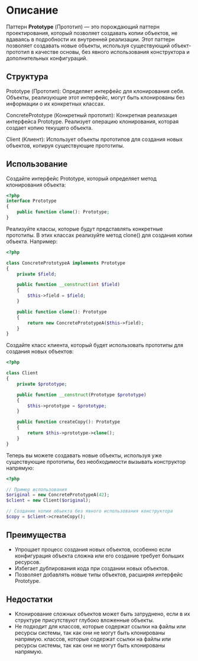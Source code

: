 # Описание

Паттерн **Prototype** (Прототип) — это порождающий паттерн проектирования, который позволяет создавать копии объектов, не вдаваясь в подробности их внутренней реализации. Этот паттерн позволяет создавать новые объекты, используя существующий объект-прототип в качестве основы, без явного использования конструктора и дополнительных конфигураций.

## Структура

Prototype (Прототип): Определяет интерфейс для клонирования себя. Объекты, реализующие этот интерфейс, могут быть клонированы без информации о их конкретных классах.

ConcretePrototype (Конкретный прототип): Конкретная реализация интерфейса Prototype. Реализует операцию клонирования, которая создает копию текущего объекта.

Client (Клиент): Использует объекты прототипов для создания новых объектов, копируя существующие прототипы.

## Использование

Создайте интерфейс Prototype, который определяет метод клонирования объекта:
```php
<?php
interface Prototype
{
    public function clone(): Prototype;
}
```

Реализуйте классы, которые будут представлять конкретные прототипы. В этих классах реализуйте метод clone() для создания копии объекта. Например:

```php
<?php

class ConcretePrototypeA implements Prototype
{
    private $field;

    public function __construct(int $field)
    {
        $this->field = $field;
    }

    public function clone(): Prototype
    {
        return new ConcretePrototypeA($this->field);
    }
}
```

Создайте класс клиента, который будет использовать прототипы для создания новых объектов:
```php
<?php

class Client
{
    private $prototype;

    public function __construct(Prototype $prototype)
    {
        $this->prototype = $prototype;
    }

    public function createCopy(): Prototype
    {
        return $this->prototype->clone();
    }
}
```
Теперь вы можете создавать новые объекты, используя уже существующие прототипы, без необходимости вызывать конструктор напрямую:

```php
<?php

// Пример использования
$original = new ConcretePrototypeA(42);
$client = new Client($original);

// Создание копии объекта без явного использования конструктора
$copy = $client->createCopy();
```
## Преимущества

- Упрощает процесс создания новых объектов, особенно если конфигурация объекта сложна или его создание требует больших ресурсов.
- Избегает дублирования кода при создании новых объектов.
- Позволяет добавлять новые типы объектов, расширяя интерфейс Prototype.

## Недостатки

- Клонирование сложных объектов может быть затруднено, если в их структуре присутствуют глубоко вложенные объекты.
- Не подходит для классов, которые содержат ссылки на файлы или ресурсы системы, так как они не могут быть клонированы напрямую.
 классов, которые содержат ссылки на файлы или ресурсы системы, так как они не могут быть клонированы напрямую.